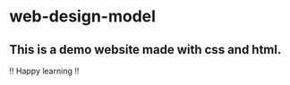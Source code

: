 # web-design-model
This is a demo website made with css and html.
-------------------------------------------
!! Happy learning !!
